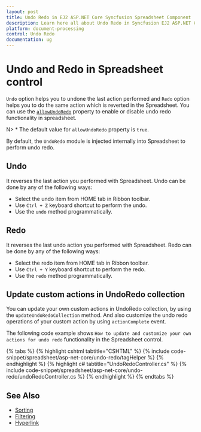 ```yaml
---
layout: post
title: Undo Redo in EJ2 ASP.NET Core Syncfusion Spreadsheet Component
description: Learn here all about Undo Redo in Syncfusion EJ2 ASP.NET CORE Spreadsheet component of Syncfusion Essential JS 2 and more.
platform: document-processing
control: Undo Redo
documentation: ug
---
```



# Undo and Redo in Spreadsheet control

`Undo` option helps you to undone the last action performed and `Redo` option helps you to do the same action which is reverted in the Spreadsheet. You can use the [`allowUndoRedo`](https://help.syncfusion.com/cr/aspnetcore-js2/Syncfusion.EJ2.Spreadsheet.Spreadsheet.html#Syncfusion_EJ2_Spreadsheet_Spreadsheet_AllowUndoRedo) property to enable or disable undo redo functionality in spreadsheet.

N> * The default value for `allowUndoRedo` property is `true`.

By default, the `UndoRedo` module is injected internally into Spreadsheet to perform undo redo.

## Undo

It reverses the last action you performed with Spreadsheet. Undo can be done by any of the following ways:

* Select the undo item from HOME tab in Ribbon toolbar.
* Use `Ctrl + Z` keyboard shortcut to perform the undo.
* Use the `undo` method programmatically.

## Redo

It reverses the last undo action you performed with Spreadsheet. Redo can be done by any of the following ways:

* Select the redo item from HOME tab in Ribbon toolbar.
* Use `Ctrl + Y` keyboard shortcut to perform the redo.
* Use the `redo` method programmatically.

## Update custom actions in UndoRedo collection

You can update your own custom actions in UndoRedo collection, by using the `updateUndoRedoCollection` method. And also customize the undo redo operations of your custom action by using `actionComplete` event.

The following code example shows `How to update and customize your own actions for undo redo` functionality in the Spreadsheet control.

{% tabs %}
{% highlight cshtml tabtitle="CSHTML" %}
{% include code-snippet/spreadsheet/asp-net-core/undo-redo/tagHelper %}
{% endhighlight %}
{% highlight c# tabtitle="UndoRedoController.cs" %}
{% include code-snippet/spreadsheet/asp-net-core/undo-redo/undoRedoController.cs %}
{% endhighlight %}
{% endtabs %}



## See Also

* [Sorting](./sort)
* [Filtering](./filter)
* [Hyperlink](./link)
